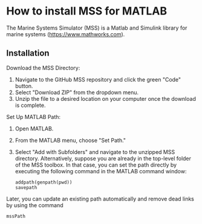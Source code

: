 # How to install MSS for MATLAB

The Marine Systems Simulator (MSS) is a Matlab and Simulink library for marine systems (https://www.mathworks.com).

 Installation
-
Download the MSS Directory:
1. Navigate to the GitHub MSS repository and click the green "Code" button.
2. Select "Download ZIP" from the dropdown menu.
3. Unzip the file to a desired location on your computer once the download is complete.

Set Up MATLAB Path:
1. Open MATLAB.
2. From the MATLAB menu, choose "Set Path."
3. Select "Add with Subfolders" and navigate to the unzipped MSS directory. Alternatively, suppose you are already in the top-level folder of the MSS toolbox. In that case, you can set the path directly by executing the following command in the MATLAB command window:

       addpath(genpath(pwd))
       savepath

Later, you can update an existing path automatically and remove dead links by using the command

    mssPath
